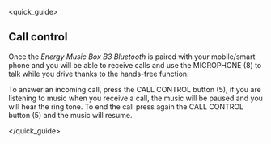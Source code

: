 <quick_guide>
## Call control

Once the *Energy Music Box B3 Bluetooth* is paired with your mobile/smart phone and you will be able to receive calls and use the MICROPHONE (8) to talk while you drive thanks to the hands-free function.

To answer an incoming call, press the CALL CONTROL button (5), if you are listening to music when you receive a call, the music will be paused and you will hear the ring tone. To end the call press again the CALL CONTROL button (5) and the music will resume.

</quick_guide>
